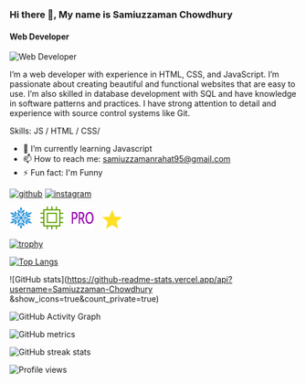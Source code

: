 ### Hi there 👋, My name is Samiuzzaman Chowdhury 
#### Web Developer 
![Web Developer ](https://github.com/Samiuzzaman-Chowdhury/Samiuzzaman-Chowdhury/commit/85dc0cc2455f3e94fd09c6616b17c08a1735e17d)

I’m a web developer with experience in HTML, CSS, and JavaScript. I’m passionate about creating beautiful and functional websites that are easy to use. I’m also skilled in database development with SQL and have knowledge in software patterns and practices. I have strong attention to detail and experience with source control systems like Git.

Skills: JS / HTML / CSS/ 

- 🌱 I’m currently learning Javascript  
- 📫 How to reach me: samiuzzamanrahat95@gmail.com 
- ⚡ Fun fact: I'm Funny 


[<img src='https://cdn.jsdelivr.net/npm/simple-icons@3.0.1/icons/github.svg' alt='github' height='40'>](https://github.com/Samiuzzaman-Chowdhury )  [<img src='https://cdn.jsdelivr.net/npm/simple-icons@3.0.1/icons/instagram.svg' alt='instagram' height='40'>](https://www.instagram.com/samiuzzaman.chowdhury/)  

<a href='https://archiveprogram.github.com/'><img src='https://raw.githubusercontent.com/acervenky/animated-github-badges/master/assets/acbadge.gif' width='40' height='40'></a> <a href='https://docs.github.com/en/developers'><img src='https://raw.githubusercontent.com/acervenky/animated-github-badges/master/assets/devbadge.gif' width='40' height='40'></a> <a href='https://github.com/pricing'><img src='https://raw.githubusercontent.com/acervenky/animated-github-badges/master/assets/pro.gif' width='40' height='40'></a> <a href='https://stars.github.com/'><img src='https://raw.githubusercontent.com/acervenky/animated-github-badges/master/assets/starbadge.gif' width='35' height='35'></a> 

[![trophy](https://github-profile-trophy.vercel.app/?username=Samiuzzaman-Chowdhury )](https://github.com/ryo-ma/github-profile-trophy)

[![Top Langs](https://github-readme-stats.vercel.app/api/top-langs/?username=Samiuzzaman-Chowdhury )](https://github.com/anuraghazra/github-readme-stats)

![GitHub stats](https://github-readme-stats.vercel.app/api?username=Samiuzzaman-Chowdhury &show_icons=true&count_private=true)  

![GitHub Activity Graph](https://activity-graph.herokuapp.com/graph?username=Samiuzzaman-Chowdhury )  

![GitHub metrics](https://metrics.lecoq.io/Samiuzzaman-Chowdhury )  

![GitHub streak stats](https://streak-stats.demolab.com/?user=Samiuzzaman-Chowdhury )  

![Profile views](https://gpvc.arturio.dev/Samiuzzaman-Chowdhury )  
